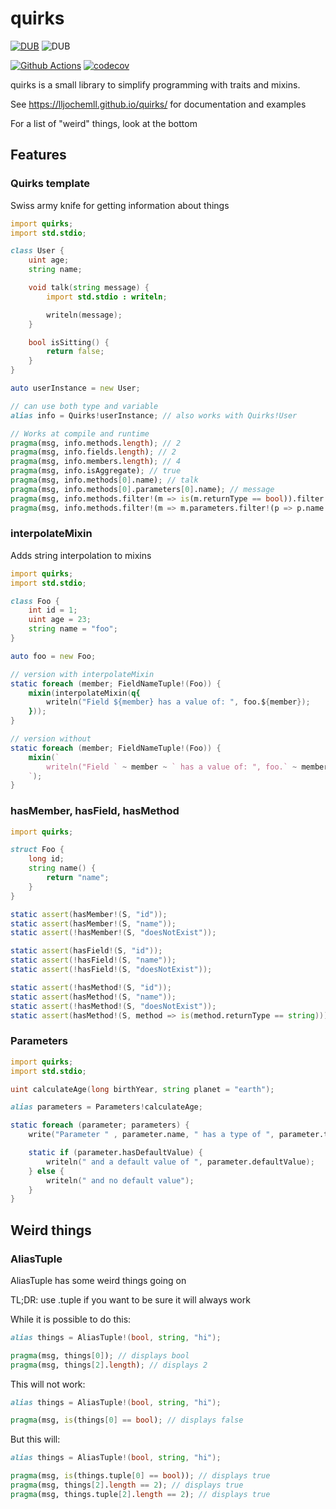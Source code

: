 # quirks
[![DUB](https://img.shields.io/dub/v/quirks)](https://code.dlang.org/packages/quirks)
![DUB](https://img.shields.io/dub/l/quirks)

[![Github Actions](https://img.shields.io/github/workflow/status/lljochemll/quirks/ci/master)](https://github.com/lljochemll/quirks/actions?query=workflow%3Aci)
[![codecov](https://codecov.io/gh/llJochemll/quirks/branch/master/graph/badge.svg)](https://codecov.io/gh/llJochemll/quirks)


quirks is a small library to simplify programming with traits and mixins.

See https://lljochemll.github.io/quirks/ for documentation and examples

For a list of "weird" things, look at the bottom

## Features
### Quirks template
Swiss army knife for getting information about things
```D
import quirks;
import std.stdio;

class User {
    uint age;
    string name;

    void talk(string message) {
        import std.stdio : writeln;

        writeln(message);
    }

    bool isSitting() {
        return false;
    }
}

auto userInstance = new User;

// can use both type and variable
alias info = Quirks!userInstance; // also works with Quirks!User

// Works at compile and runtime
pragma(msg, info.methods.length); // 2
pragma(msg, info.fields.length); // 2
pragma(msg, info.members.length); // 4
pragma(msg, info.isAggregate); // true
pragma(msg, info.methods[0].name); // talk
pragma(msg, info.methods[0].parameters[0].name); // message
pragma(msg, info.methods.filter!(m => is(m.returnType == bool)).filter!(m => true)[0].name); // isSitting
pragma(msg, info.methods.filter!(m => m.parameters.filter!(p => p.name == "message").length > 0)[0].name); // talk 
```

### interpolateMixin
Adds string interpolation to mixins
```D
import quirks;
import std.stdio;

class Foo {
    int id = 1;
    uint age = 23;
    string name = "foo";
}

auto foo = new Foo;

// version with interpolateMixin
static foreach (member; FieldNameTuple!(Foo)) {
    mixin(interpolateMixin(q{
        writeln("Field ${member} has a value of: ", foo.${member});
    }));
}

// version without
static foreach (member; FieldNameTuple!(Foo)) {
    mixin(`
        writeln("Field ` ~ member ~ ` has a value of: ", foo.` ~ member ~ `);
    `);
}
```

### hasMember, hasField, hasMethod
```D
import quirks;

struct Foo {
    long id;
    string name() {
        return "name";
    }
}

static assert(hasMember!(S, "id"));
static assert(hasMember!(S, "name"));
static assert(!hasMember!(S, "doesNotExist"));

static assert(hasField!(S, "id"));
static assert(!hasField!(S, "name"));
static assert(!hasField!(S, "doesNotExist"));

static assert(!hasMethod!(S, "id"));
static assert(hasMethod!(S, "name"));
static assert(!hasMethod!(S, "doesNotExist"));
static assert(hasMethod!(S, method => is(method.returnType == string)));
```

### Parameters
```D
import quirks;
import std.stdio;

uint calculateAge(long birthYear, string planet = "earth");

alias parameters = Parameters!calculateAge;

static foreach (parameter; parameters) {
    write("Parameter " , parameter.name, " has a type of ", parameter.type.stringof);

    static if (parameter.hasDefaultValue) {
        writeln(" and a default value of ", parameter.defaultValue);
    } else {
        writeln(" and no default value");
    }
}
```
## Weird things
### AliasTuple
AliasTuple has some weird things going on

TL;DR: use .tuple if you want to be sure it will always work

While it is possible to do this:
```D
alias things = AliasTuple!(bool, string, "hi");

pragma(msg, things[0]); // displays bool
pragma(msg, things[2].length); // displays 2
```
This will not work:
```D
alias things = AliasTuple!(bool, string, "hi");

pragma(msg, is(things[0] == bool); // displays false
```
But this will:
```D
alias things = AliasTuple!(bool, string, "hi");

pragma(msg, is(things.tuple[0] == bool)); // displays true
pragma(msg, things[2].length == 2); // displays true
pragma(msg, things.tuple[2].length == 2); // displays true
```
